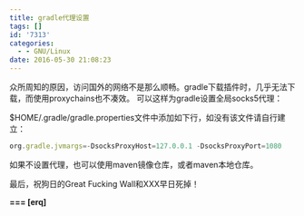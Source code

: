 ```yaml
---
title: gradle代理设置
tags: []
id: '7313'
categories:
  - - GNU/Linux
date: 2016-05-30 21:08:23
---
```



<!-- more -->
众所周知的原因，访问国外的网络不是那么顺畅。gradle下载插件时，几乎无法下载，而使用proxychains也不凑效。
可以这样为gradle设置全局socks5代理：

$HOME/.gradle/gradle.properties文件中添加如下行，如没有该文件请自行建立：

```js
org.gradle.jvmargs=-DsocksProxyHost=127.0.0.1 -DsocksProxyPort=1080
```

如果不设置代理，也可以使用maven镜像仓库，或者maven本地仓库。

最后，祝狗日的Great Fucking Wall和XXX早日死掉！ 

**\===
\[erq\]**